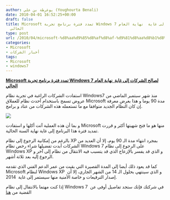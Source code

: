 ```yaml
---
author: يوغرطة بن علي (Youghourta Benali)
date: 2010-04-01 16:52:25+00:00
draft: false
title: Microsoft تمدد فترة برنامج تجربة Windows 7 لصالح الشركات إلى غاية  نهاية العام
  الحالي
type: post
url: /2010/04/microsoft-%d8%aa%d9%85%d8%af%d8%af-%d9%81%d8%aa%d8%b1%d8%a9-%d8%a8%d8%b1%d9%86%d8%a7%d9%85%d8%ac-%d8%aa%d8%ac%d8%b1%d8%a8%d8%a9-windows-7-%d9%84%d8%b5%d8%a7%d9%84%d8%ad-%d8%a7%d9%84%d8%b4%d8%b1%d9%83/
categories:
- Microsoft
- أخبار الشركات
tags:
- Microsoft
- windows7
---
```


[**Microsoft تمدد فترة برنامج تجربة Windows 7 لصالح الشركات إلى غاية  نهاية العام الحالي**](https://www.it-scoop.com/2010/04/microsoft-%d8%aa%d9%85%d8%af%d8%af-%d9%81%d8%aa%d8%b1%d8%a9-%d8%a8%d8%b1%d9%86%d8%a7%d9%85%d8%ac-%d8%aa%d8%ac%d8%b1%d8%a8%d8%a9-windows-7-%d9%84%d8%b5%d8%a7%d9%84%d8%ad-%d8%a7%d9%84%d8%b4%d8%b1%d9%83/)


استفادت الشركات الراغبة في تجربة نظام Windows7 منذ شهر سبتمبر الماضي من عروض تسمح باستخدام أحدث نظام للعملاق Microsoft مدة 90 يوما و هذا بغرض معرفة إن كان النظام الجديد متوافقا مع ما تستعمله هذه الشركات من عتاد و برامج.

[![](https://www.it-scoop.com/wp-content/uploads/2010/04/windows-7-logo.jpg)
](https://www.it-scoop.com/2010/04/microsoft-%d8%aa%d9%85%d8%af%d8%af-%d9%81%d8%aa%d8%b1%d8%a9-%d8%a8%d8%b1%d9%86%d8%a7%d9%85%d8%ac-%d8%aa%d8%ac%d8%b1%d8%a8%d8%a9-windows-7-%d9%84%d8%b5%d8%a7%d9%84%d8%ad-%d8%a7%d9%84%d8%b4%d8%b1%d9%83/)

و بما أن هذه العملية آتت أكلها و استفادت Microsoft منها هو ما فتح شهيتها أكثر و قررت تمديد فترة هذا البرنامج إلى غاية نهاية السنة الحالية.

بالرغم من إمكانية الرجوع إلى نظام XP بمجرد انتهاء مدة الـ 90 يوم، إلا أن العديد من الشركات أبدت تفضيلها شراء رخص نظام Windows 7 على الرجوع إلى نظام Windows XP و الذي قد يفسر بالإزعاج الذي قد يتسبب فيه الانتقال من نظام إلى آخر و الرجوع إليه بعد ثلاثة أشهر.

كما قد يعود ذلك أيضا إلى المدة القصيرة التي بقيت من عمر الدعم الفني الذي تقدمه Microsoft لنظام Windows XP و الذي سينتهي بحلول الـ 14 من الشهر الجاري، إلا أن  إصدار الترقيعات و خاصة الأمنية منها سيستمر إلى غاية  2014.

إذا كنت مهتما بالانتقال إلى نظام Windows 7  في شركتك فإنك ستجد تفاصيل أوفى عن القضية من [هنا](http://technet.microsoft.com/en-us/windows/cc442495.aspx?ITPID=wtcfeed)
